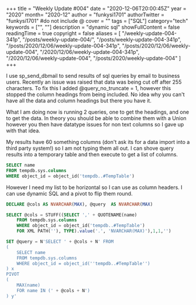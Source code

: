 +++
title = "Weekly Update #004"
date = "2020-12-06T20:00:45Z"
year = "2020"
month= "2020-12"
author = "funkysi1701"
authorTwitter = "funkysi1701" #do not include @
cover = ""
tags = ["SQL"]
category="tech"
keywords = ["", ""]
description = "dynamic sql"
showFullContent = false
readingTime = true
copyright = false
aliases = [
    "/weekly-update-004-341p",
    "/posts/weekly-update-004/",
    "/posts/weekly-update-004-341p",
    "/posts/2020/12/06/weekly-update-004-341p",
    "/posts/2020/12/06/weekly-update-004",
    "/2020/12/06/weekly-update-004-341p",
    "/2020/12/06/weekly-update-004",
    "/posts/2020/weekly-update-004"
]
+++

I use sp_send_dbmail to send results of sql queries by email to business users. Recently an issue was raised that data was being cut off after 255 characters. To fix this I added @query_no_truncate =  1, however this stopped the column headings from being included. No idea why you can't have all the data and column headings but there you have it.

What I am doing now is running 2 queries, one to get the headings, and one to get the data. In theory you should be able to combine them with a Union however you then have datatype issues for non text columns so I gave up with that idea.

My results have 60 something columns (don't ask its for a data import into a third party system!) so I am not typing them all out. I can shove query results into a temporary table and then execute to get a list of columns.

```sql
SELECT name 
FROM tempdb.sys.columns 
WHERE object_id = object_id('tempdb..#TempTable')
```
However I need my list to be horizontal so I can use as column headers. I can use dynamic SQL and a pivot to flip them round.

```sql
DECLARE @cols AS NVARCHAR(MAX), @query  AS NVARCHAR(MAX)

SELECT @cols = STUFF((SELECT ',' + QUOTENAME(name) 
    FROM tempdb.sys.columns 
    WHERE object_id = object_id('tempdb..#TempTable') 
    FOR XML PATH(''), TYPE).value('.', 'NVARCHAR(MAX)'),1,1,'')

SET @query = N'SELECT ' + @cols + N' FROM 
(
    SELECT name 
    FROM tempdb.sys.columns 
    WHERE object_id = object_id(''tempdb..#TempTable'')
) x
PIVOT 
(
    MAX(name)
    FOR name IN (' + @cols + N')
) y'

```